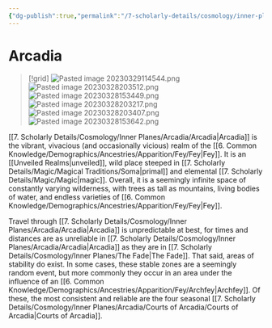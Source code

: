 ```yaml
---
{"dg-publish":true,"permalink":"/7-scholarly-details/cosmology/inner-planes/arcadia/arcadia/"}
---
```


# Arcadia

>[!grid]
>![Pasted image 20230329114544.png](/img/user/x.%20Assets/Attachments/Pasted%20image%2020230329114544.png)
>![Pasted image 20230328203512.png](/img/user/x.%20Assets/Attachments/Pasted%20image%2020230328203512.png)
>![Pasted image 20230328153449.png](/img/user/x.%20Assets/Attachments/Pasted%20image%2020230328153449.png)
![Pasted image 20230328203217.png](/img/user/x.%20Assets/Attachments/Pasted%20image%2020230328203217.png)
![Pasted image 20230328203407.png](/img/user/x.%20Assets/Attachments/Pasted%20image%2020230328203407.png)
![Pasted image 20230328153642.png](/img/user/x.%20Assets/Attachments/Pasted%20image%2020230328153642.png)

[[7. Scholarly Details/Cosmology/Inner Planes/Arcadia/Arcadia\|Arcadia]] is the vibrant, vivacious (and occasionally vicious) realm of the [[6. Common Knowledge/Demographics/Ancestries/Apparition/Fey/Fey\|Fey]]. It is an [[Unveiled Realms\|unveiled]], wild place steeped in [[7. Scholarly Details/Magic/Magical Traditions/Soma\|primal]] and elemental [[7. Scholarly Details/Magic/Magic\|magic]]. Overall, it is a seemingly infinite space of constantly varying wilderness, with trees as tall as mountains, living bodies of water, and endless varieties of [[6. Common Knowledge/Demographics/Ancestries/Apparition/Fey/Fey\|Fey]]. 

Travel through [[7. Scholarly Details/Cosmology/Inner Planes/Arcadia/Arcadia\|Arcadia]] is unpredictable at best, for times and distances are as unreliable in [[7. Scholarly Details/Cosmology/Inner Planes/Arcadia/Arcadia\|Arcadia]] as they are in [[7. Scholarly Details/Cosmology/Inner Planes/The Fade\|The Fade]]. That said, areas of stability do exist. In some cases, these stable zones are a seemingly random event, but more commonly they occur in an area under the influence of an [[6. Common Knowledge/Demographics/Ancestries/Apparition/Fey/Archfey\|Archfey]]. Of these, the most consistent and reliable are the four seasonal [[7. Scholarly Details/Cosmology/Inner Planes/Arcadia/Courts of Arcadia/Courts of Arcadia\|Courts of Arcadia]]. 


